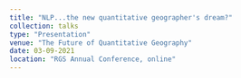 ```yaml
---
title: "NLP...the new quantitative geographer's dream?"
collection: talks
type: "Presentation"
venue: "The Future of Quantitative Geography"
date: 03-09-2021
location: "RGS Annual Conference, online"
---
```


